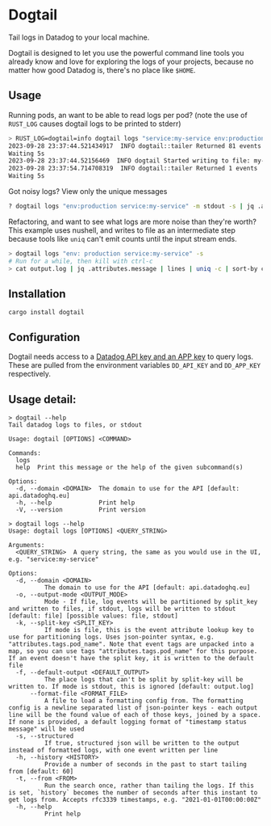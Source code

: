 # Dogtail
Tail logs in Datadog to your local machine.

Dogtail is designed to let you use the powerful command line tools you already know and love for exploring the logs of your projects, because no matter how good Datadog is, there's no place like `$HOME`.

## Usage

Running pods, an want to be able to read logs per pod? (note the use of `RUST_LOG` causes dogtail logs to be printed to stderr)
```bash
> RUST_LOG=dogtail=info dogtail logs "service:my-service env:production" -k attributes.tags.pod_name
2023-09-28 23:37:44.521434917  INFO dogtail::tailer Returned 81 events
Waiting 5s
2023-09-28 23:37:44.52156469  INFO dogtail Started writing to file: my-service-deployment-75df6dff9-dfw2x
2023-09-28 23:37:54.714708319  INFO dogtail::tailer Returned 1 events
Waiting 5s
```

Got noisy logs? View only the unique messages
```bash
? dogtail logs "env:production service:my-service" -m stdout -s | jq .attributes.message | huniq
```

Refactoring, and want to see what logs are more noise than they're worth? This example uses nushell, and writes to file as an intermediate step because tools like `uniq` can't emit counts until the input stream ends.
```bash
> dogtail logs "env: production service:my-service" -s
# Run for a while, then kill with ctrl-c
> cat output.log | jq .attributes.message | lines | uniq -c | sort-by count
```

## Installation
```
cargo install dogtail
```

## Configuration
Dogtail needs access to a [Datadog API key and an APP key](https://docs.datadoghq.com/account_management/api-app-keys/) to query logs. These are pulled from the environment variables `DD_API_KEY` and `DD_APP_KEY` respectively.

## Usage detail:
```
> dogtail --help
Tail datadog logs to files, or stdout

Usage: dogtail [OPTIONS] <COMMAND>

Commands:
  logs
  help  Print this message or the help of the given subcommand(s)

Options:
  -d, --domain <DOMAIN>  The domain to use for the API [default: api.datadoghq.eu]
  -h, --help             Print help
  -V, --version          Print version
```

```
> dogtail logs --help
Usage: dogtail logs [OPTIONS] <QUERY_STRING>

Arguments:
  <QUERY_STRING>  A query string, the same as you would use in the UI, e.g. "service:my-service"

Options:
  -d, --domain <DOMAIN>
          The domain to use for the API [default: api.datadoghq.eu]
  -o, --output-mode <OUTPUT_MODE>
          Mode - If file, log events will be partitioned by split_key and written to files, if stdout, logs will be written to stdout [default: file] [possible values: file, stdout]
  -k, --split-key <SPLIT_KEY>
          If mode is file, this is the event attribute lookup key to use for partitioning logs. Uses json-pointer syntax, e.g. "attributes.tags.pod_name". Note that event tags are unpacked into a map, so you can use tags "attributes.tags.pod_name" for this purpose. If an event doesn't have the split key, it is written to the default file
  -f, --default-output <DEFAULT_OUTPUT>
          The place logs that can't be split by split-key will be written to. If mode is stdout, this is ignored [default: output.log]
      --format-file <FORMAT_FILE>
          A file to load a formatting config from. The formatting config is a newline separated list of json-pointer keys - each output line will be the found value of each of those keys, joined by a space. If none is provided, a default logging format of "timestamp status message" will be used
  -s, --structured
          If true, structured json will be written to the output instead of formatted logs, with one event written per line
  -h, --history <HISTORY>
          Provide a number of seconds in the past to start tailing from [default: 60]
  -t, --from <FROM>
          Run the search once, rather than tailing the logs. If this is set, `history` becomes the number of seconds after this instant to get logs from. Accepts rfc3339 timestamps, e.g. "2021-01-01T00:00:00Z"
  -h, --help
          Print help
```